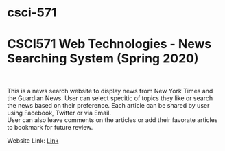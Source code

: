 # csci-571
<h1>CSCI571 Web Technologies - News Searching System (Spring 2020)</h1></br>
<p>This is a news search website to display news from New York Times and the Guardian News. 
  User can select specitic of topics they like or search the news based on their preference.
  Each article can be shared by user using Facebook, Twitter or via Email.</br>
  User can also leave comments on the articles or add their favorate articles to bookmark for future review.</p>


Website Link: <a href="http://news-search-302204.wl.r.appspot.com/home">Link</a></br>
